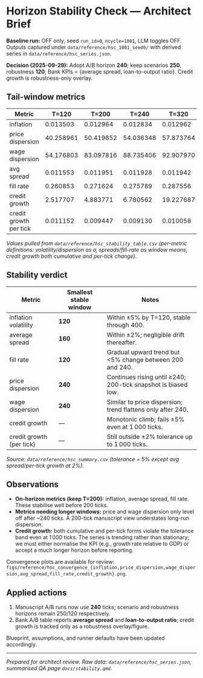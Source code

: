 # Horizon Stability Check — Architect Brief

**Baseline run:** OFF only, seed `run_id=0`, `ncycle=1001`, LLM toggles OFF. Outputs captured under `data/reference/hsc_1001_seed0/` with derived series in `data/reference/hsc_series.json`.

**Decision (2025-09-29):** Adopt A/B horizon **240**; keep scenarios **250**, robustness **120**; Bank KPIs = {average spread, loan-to-output ratio}. Credit growth is robustness-only overlay.

## Tail-window metrics

| Metric | T=120 | T=200 | T=240 | T=320 | T=400 |
|---|---|---|---|---|---|
| inflation | 0.013503 | 0.012964 | 0.012834 | 0.012962 | 0.012613 |
| price dispersion | 40.258961 | 50.419852 | 54.036348 | 57.873764 | 59.019611 |
| wage dispersion | 54.176803 | 83.097816 | 88.735406 | 92.907970 | 92.045233 |
| avg spread | 0.011553 | 0.011951 | 0.011928 | 0.011942 | 0.012093 |
| fill rate | 0.260853 | 0.271624 | 0.275789 | 0.287556 | 0.296508 |
| credit growth | 2.517707 | 4.883771 | 6.780562 | 19.227687 | 29.277086 |
| credit growth per tick | 0.011152 | 0.009447 | 0.009130 | 0.010058 | 0.009187 |

*Values pulled from `data/reference/hsc_stability_table.csv` (per-metric definitions: volatility/dispersion as σ, spreads/fill-rate as window means, credit growth both cumulative and per-tick change).* 

## Stability verdict

| Metric | Smallest stable window | Notes |
|---|---|---|
| inflation volatility | **120** | Within ±5% by T=120, stable through 400. |
| average spread | **160** | Within ±2%; negligible drift thereafter. |
| fill rate | **120** | Gradual upward trend but <5% change between 200 and 240. |
| price dispersion | **240** | Continues rising until ≥240; 200-tick snapshot is biased low. |
| wage dispersion | **240** | Similar to price dispersion; trend flattens only after 240. |
| credit growth | — | Monotonic climb; fails ±5% even at 1 000 ticks. |
| credit growth (per tick) | — | Still outside ±2% tolerance up to 1 000 ticks. |

*Source: `data/reference/hsc_summary.csv` (tolerance = 5% except avg spread/per-tick growth at 2%).*

## Observations

- **On-horizon metrics (keep T=200):** inflation, average spread, fill rate. These stabilise well before 200 ticks.
- **Metrics needing longer windows:** price and wage dispersion only level off after ~240 ticks. A 200-tick manuscript view understates long-run dispersion.
- **Credit growth:** both cumulative and per-tick forms violate the tolerance band even at 1 000 ticks. The series is trending rather than stationary; we must either normalise the KPI (e.g., growth rate relative to GDP) or accept a much longer horizon before reporting.

Convergence plots are available for review:
`figs/reference/hsc_convergence_{inflation,price_dispersion,wage_dispersion,avg_spread,fill_rate,credit_growth}.png`.

## Applied actions

1. Manuscript A/B runs now use **240** ticks; scenario and robustness horizons remain 250/120 respectively.
2. Bank A/B table reports **average spread** and **loan-to-output ratio**; credit growth is tracked only as a robustness overlay/figure.

Blueprint, assumptions, and runner defaults have been updated accordingly.

---
*Prepared for architect review. Raw data: `data/reference/hsc_series.json`, summarised QA page `docs/stability.qmd`.*
